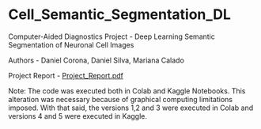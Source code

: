 # Cell_Semantic_Segmentation_DL
Computer-Aided Diagnostics Project - Deep Learning Semantic Segmentation of Neuronal Cell Images

Authors - Daniel Corona, Daniel Silva, Mariana Calado

Project Report - [Project_Report.pdf](https://github.com/marianacalado/Cell_Semantic_Segmentation_DL/files/10863778/Project_Report.pdf)

Note: The code was executed both in Colab and Kaggle Notebooks. This alteration was necessary because of graphical computing limitations imposed. With that said, the versions 1,2 and 3 were executed in Colab and versions 4 and 5 were executed in Kaggle.
